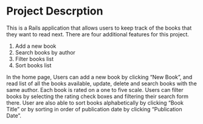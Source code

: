 # Project Descrption

This is a Rails application that allows users to keep track of the books that they want to read next.
There are four additional features for this project.
1.	Add a new book
2.	Search books by author
3.	Filter books list
4.	Sort books list

In the home page, Users can add a new book by clicking “New Book”, and read list of all the books available, update, delete and search books with the same author.
Each book is rated on a one to five scale. Users can filter books by selecting the rating check boxes and filtering their search form there.
User are also able to sort books alphabetically by clicking “Book Title” or by  sorting in order of publication date by clicking “Publication Date”.

